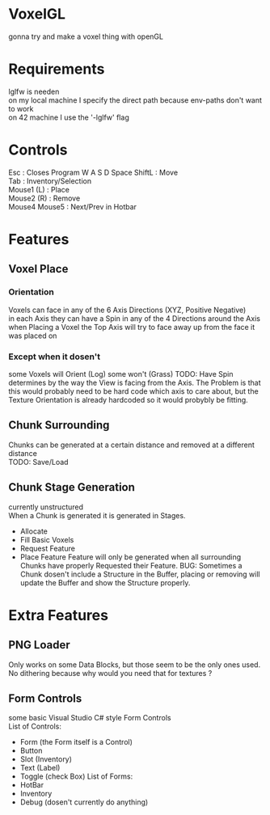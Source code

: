 # VoxelGL
gonna try and make a voxel thing with openGL

# Requirements
lglfw is needen<br/>
on my local machine I specify the direct path because env-paths don't want to work<br/>
on 42 machine I use the '-lglfw' flag<br/>

# Controls
Esc : Closes Program
W A S D Space ShiftL : Move<br/>
Tab : Inventory/Selection<br/>
Mouse1 (L) : Place<br/>
Mouse2 (R) : Remove<br/>
Mouse4 Mouse5 : Next/Prev in Hotbar<br/>

# Features
## Voxel Place
### Orientation
Voxels can face in any of the 6 Axis Directions (XYZ, Positive Negative)<br/>
in each Axis they can have a Spin in any of the 4 Directions around the Axis<br/>
when Placing a Voxel the Top Axis will try to face away up from the face it was placed on
### Except when it dosen't
some Voxels will Orient (Log) some won't (Grass)
TODO: Have Spin determines by the way the View is facing from the Axis. The Problem is that this would probably need to be hard code which axis to care about, but the Texture Orientation is already hardcoded so it would probybly be fitting.
## Chunk Surrounding
Chunks can be generated at a certain distance and removed at a different distance<br/>
TODO: Save/Load
## Chunk Stage Generation
currently unstructured<br/>
When a Chunk is generated it is generated in Stages.
- Allocate
- Fill Basic Voxels
- Request Feature
- Place Feature
Feature will only be generated when all surrounding Chunks have properly Requested their Feature.
BUG: Sometimes a Chunk dosen't include a Structure in the Buffer, placing or removing will update the Buffer and show the Structure properly.

# Extra Features
## PNG Loader
Only works on some Data Blocks, but those seem to be the only ones used.<br/>
No dithering because why would you need that for textures ?<br/>
## Form Controls
some basic Visual Studio C# style Form Controls<br/>
List of Controls:
- Form (the Form itself is a Control)
- Button
- Slot (Inventory)
- Text (Label)
- Toggle (check Box)
List of Forms:
- HotBar
- Inventory
- Debug (dosen't currently do anything)

